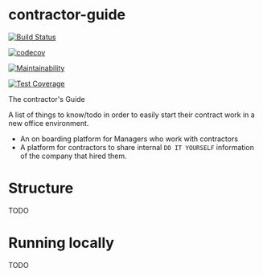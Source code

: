 # contractor-guide

[![Build Status](https://travis-ci.org/fuse-mars/contractor-guide.svg?branch=develop)](https://travis-ci.org/fuse-mars/contractor-guide)

[![codecov](https://codecov.io/gh/fuse-mars/contractor-guide/branch/master/graph/badge.svg)](https://codecov.io/gh/fuse-mars/contractor-guide)

[![Maintainability](https://api.codeclimate.com/v1/badges/90bc491cb3114afb335e/maintainability)](https://codeclimate.com/github/fuse-mars/contractor-guide/maintainability)

[![Test Coverage](https://api.codeclimate.com/v1/badges/90bc491cb3114afb335e/test_coverage)](https://codeclimate.com/github/fuse-mars/contractor-guide/test_coverage)

The contractor's Guide

A list of things to know/todo in order to easily start their contract work in a new office environment. 

* An on boarding platform for Managers who work with contractors
* A platform for contractors to share internal `DO IT YOURSELF` information of the company that hired them.

# Structure

TODO

# Running locally

TODO